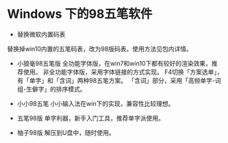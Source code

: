 # Windows 下的98五笔软件

- 替换微软内置码表

替换掉win10内置的五笔码表，改为98版码表。使用方法见包内详情。

- 小狼毫98五笔版
全功能字体版，在win7和win10下都有较好的渲染效果，推荐使用。
非全功能字体版，采用字体链接的方式实现。
F4切换「方案选单」，有「单字」和「含词」两种98五笔方案。
「含词」部分，采用「高频单字-词组-生僻字」的排序模式。

- 小小98五笔
小小输入法在win下的实现，兼容性比较理想。

- 五笔98版
单字利器，新手入门工具，推荐单字派使用。

- 柚子98版
解压到U盘中，随时使用。
